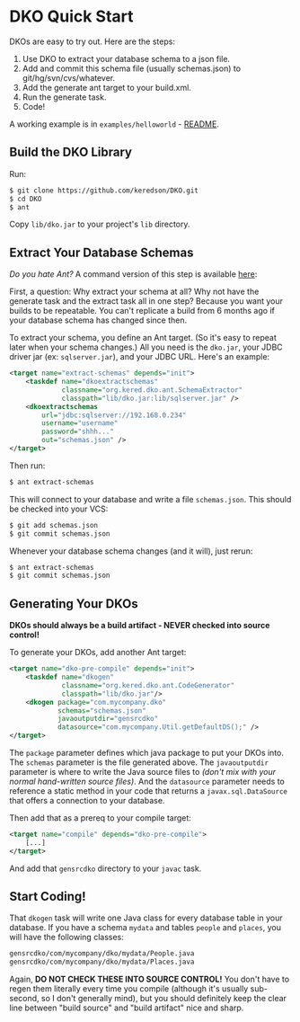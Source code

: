 
DKO Quick Start
===============

DKOs are easy to try out.  Here are the steps:

 1. Use DKO to extract your database schema to a json file.
 2. Add and commit this schema file (usually schemas.json) to git/hg/svn/cvs/whatever.
 3. Add the generate ant target to your build.xml.
 4. Run the generate task.
 5. Code!

A working example is in `examples/helloworld` - [README](examples/helloworld/README.md).

Build the DKO Library
---------------------

Run:

```bash
$ git clone https://github.com/keredson/DKO.git
$ cd DKO
$ ant
```

Copy `lib/dko.jar` to your project's `lib` directory.

Extract Your Database Schemas
-----------------------------

*Do you hate Ant?*  A command version of this step is available [here](doc/COMMANDS.md):

First, a question:  Why extract your schema at all?  Why not have the generate task
and the extract task all in one step?  Because you want your builds to be repeatable.  You
can't replicate a build from 6 months ago if your database schema has changed since
then.

To extract your schema, you define an Ant target.  (So it's easy to repeat later when your
schema changes.)  All you need is the `dko.jar`, your JDBC driver jar (ex: `sqlserver.jar`),
and your JDBC URL.  Here's an example:

```xml
<target name="extract-schemas" depends="init">
    <taskdef name="dkoextractschemas" 
             classname="org.kered.dko.ant.SchemaExtractor" 
             classpath="lib/dko.jar:lib/sqlserver.jar" />
    <dkoextractschemas
        url="jdbc:sqlserver://192.168.0.234"
        username="username"
        password="shhh..."
        out="schemas.json" />
</target>
```

Then run:

```bash
$ ant extract-schemas
```

This will connect to your database and write a file `schemas.json`.  This should be 
checked into your VCS:

```bash
$ git add schemas.json
$ git commit schemas.json
```

Whenever your database schema changes (and it will), just rerun:

```bash
$ ant extract-schemas
$ git commit schemas.json
```


Generating Your DKOs
--------------------

**DKOs should always be a build artifact - NEVER checked into source control!**

To generate your DKOs, add another Ant target:

```xml
<target name="dko-pre-compile" depends="init">
    <taskdef name="dkogen" 
             classname="org.kered.dko.ant.CodeGenerator" 
             classpath="lib/dko.jar"/>
    <dkogen package="com.mycompany.dko" 
            schemas="schemas.json"
            javaoutputdir="gensrcdko"
            datasource="com.mycompany.Util.getDefaultDS();" />
</target>
```

The `package` parameter defines which java package to put your DKOs into.  The `schemas`
parameter is the file generated above.  The `javaoutputdir` parameter is where to write the
Java source files to *(don't mix with your normal hand-written source files)*.  And the
`datasource` parameter needs to reference a static method in your code that returns a 
`javax.sql.DataSource` that offers a connection to your database.

Then add that as a prereq to your compile target:

```xml
<target name="compile" depends="dko-pre-compile">
    [...]
</target>
```

And add that `gensrcdko` directory to your `javac` task.


Start Coding!
-------------

That `dkogen` task will write one Java class for every database table in your
database.  If you have a schema `mydata` and tables `people` and `places`, you
will have the following classes:

```bash
gensrcdko/com/mycompany/dko/mydata/People.java
gensrcdko/com/mycompany/dko/mydata/Places.java
```

Again, **DO NOT CHECK THESE INTO SOURCE CONTROL!**  You don't have to regen them
literally every time you compile (although it's usually sub-second, so I don't
generally mind), but you should definitely keep the clear line between "build source"
and "build artifact" nice and sharp.

